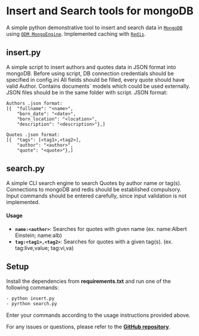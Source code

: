 # Insert and Search tools for mongoDB

A simple python demonstrative tool to insert and search data in [`MongoDB`](https://www.mongodb.com/)
using [`ODM MongoEngine`](https://docs.mongoengine.org/). Implemented caching with [`Redis`](https://redis.io/).

## **insert.py**

A simple script to insert authors and quotes data in JSON format into mongoDB.
Before using script, DB connection credentials should be specified in config.ini
All fields should be filled, every quote should have valid Author.
Contains documents` models which could be used externally. JSON files should be 
in the same folder with script. 
JSON format:

```text
Authors .json format:
[{  "fullname": "<name>",
    "born_date": "<date>",
    "born_location": "<location>",
    "description": "<description>"},]

Quotes .json format:
[{  "tags": [<tag1>,<tag2>],
    "author": "<author>",
    "quote": "<quote>"},]
```

## **search.py**
A simple CLI search engine to search Quotes by author name or tag(s).
Connections to mongoDB and redis should be established compulsory.
Input commands should be entered carefully, since input validation
is not implemented.

#### **Usage**

- **`name:<author>`**: Searches for quotes with given name (ex. name:Albert Einstein; name:alb)
- **`tag:<tag1>,<tag2>`**: Searches for quotes with a given tag(s). (ex. tag:live,value; tag:vi,va)


## **Setup**

Install the dependencies from **requirements.txt** and run one of the following commands:

```bash
- python insert.py
- pyrthon search.py
```

Enter your commands according to the usage instructions provided above.

For any issues or questions, please refer to the **[GitHub repository](https://github.com/NightSpring1)**.